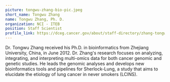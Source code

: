 ```yaml
---
picture: tongwu-zhang-bio-pic.jpeg
short_name: Tongwu Zhang
name: Tongwu Zhang, Ph. D.
organization: NCI - ITEB
position: Staff Scientist
profile_link: https://dceg.cancer.gov/about/staff-directory/zhang-tongwu
---
```


Dr. Tongwu Zhang received his Ph.D. in bioinformatics from Zhejiang University, China, in June 2012. Dr. Zhang's research focuses on analyzing, integrating, and interpreting multi-omics data for both cancer genomic and genetic studies. He leads the genomic analyses and develops new bioinformatics tools and pipelines for Sherlock-Lung, a study that aims to elucidate the etiology of lung cancer in never smokers (LCINS).
